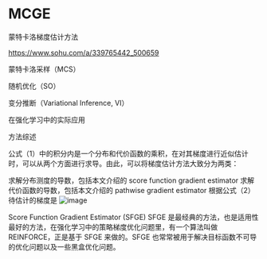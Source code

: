 # MCGE
蒙特卡洛梯度估计方法

https://www.sohu.com/a/339765442_500659

蒙特卡洛采样（MCS）

随机优化（SO）

变分推断（Variational Inference, VI）

在强化学习中的实际应用

方法综述

公式（1）中的积分内是一个分布和代价函数的乘积，在对其梯度进行近似估计时，可以从两个方面进行求导。由此，可以将梯度估计方法大致分为两类：

求解分布测度的导数，包括本文介绍的 score function gradient estimator
求解代价函数的导数，包括本文介绍的 pathwise gradient estimator
根据公式（2）待估计的梯度是
![image](https://user-images.githubusercontent.com/33678772/169677549-a4458506-9d3e-4037-b1e9-685aef39410d.png)

Score Function Gradient Estimator (SFGE)
SFGE 是最经典的方法，也是适用性最好的方法，在强化学习中的策略梯度优化问题里，有一个算法叫做 REINFORCE，正是基于 SFGE 来做的。SFGE 也常常被用于解决目标函数不可导的优化问题以及一些黑盒优化问题。
